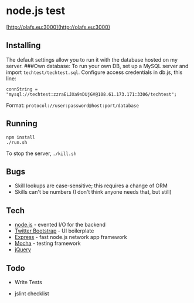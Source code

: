 # node.js test
[http://olafs.eu:3000](http://olafs.eu:3000)
## Installing
The default settings allow you to run it with the database hosted on my server.
###Own database:
To run your own DB, set up a MySQL server and import `techtest/techtest.sql`. Configure access credentials in db.js, this line:
```
connString = "mysql://techtest:zzraELJXa9nDUjGV@108.61.173.171:3306/techtest";
```
Format: `protocol://user:password@host:port/database`
## Running
```
npm install
./run.sh
```
To stop the server, `./kill.sh`
## Bugs
* Skill lookups are case-sensitive; this requires a change of ORM
* Skills can't be numbers (I don't think anyone needs that, but still)

## Tech
* [node.js] - evented I/O for the backend
* [Twitter Bootstrap] - UI boilerplate
* [Express] - fast node.js network app framework
* [Mocha] - testing framework
* [jQuery]  

## Todo
 * Write Tests
 * jslint checklist

   [node.js]: <http://nodejs.org>
   [Twitter Bootstrap]: <http://twitter.github.com/bootstrap/>
   [jQuery]: <http://jquery.com>
   [express]: <http://expressjs.com>
   [Mocha]: <https://mochajs.org/>

